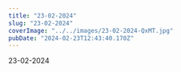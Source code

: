 ```yaml
---
title: "23-02-2024"
slug: "23-02-2024"
coverImage: "../../images/23-02-2024-QxMT.jpg"
pubDate: "2024-02-23T12:43:40.170Z"
---
```


23-02-2024
